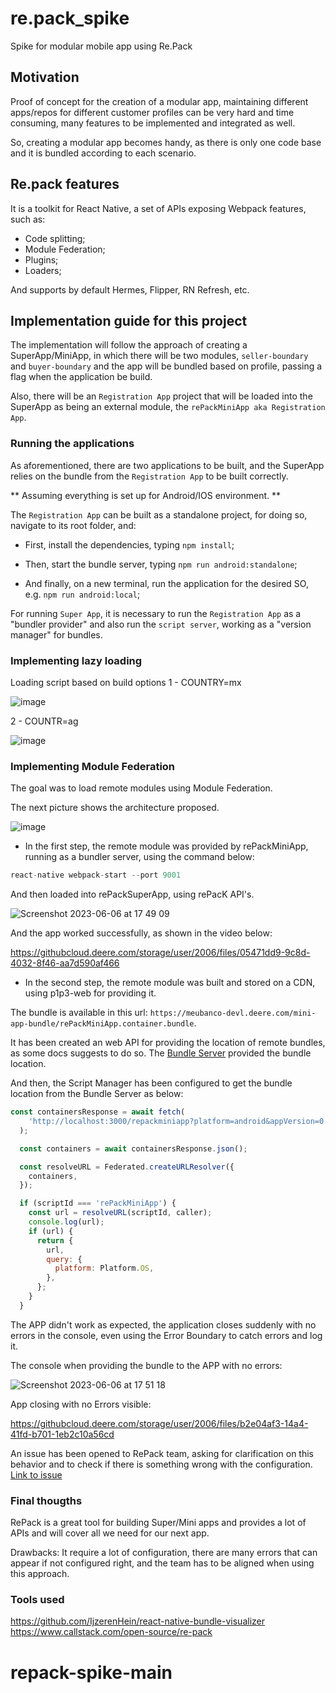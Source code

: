 # re.pack_spike
Spike for modular mobile app using Re.Pack

## Motivation
Proof of concept for the creation of a modular app, maintaining different apps/repos for different customer profiles can be very hard and time consuming, many features to be implemented and integrated as well.

So, creating a modular app becomes handy, as there is only one code base and it is bundled according to each scenario.

## Re.pack features
It is a toolkit for React Native, a set of APIs exposing Webpack features, such as:
- Code splitting;
- Module Federation;
- Plugins;
- Loaders;

And supports by default Hermes, Flipper, RN Refresh, etc.

## Implementation guide for this project

The implementation will follow the approach of creating a SuperApp/MiniApp, in which there will be two modules, `seller-boundary` and `buyer-boundary` and the app will be bundled based on profile, passing a flag when the application be build.

Also, there will be an `Registration App` project that will be loaded into the SuperApp as being an external module, the `rePackMiniApp aka Registration App`.

### Running the applications
As aforementioned, there are two applications to be built, and the SuperApp relies on the bundle from the `Registration App`
to be built correctly.

** Assuming everything is set up for Android/IOS environment. **

The `Registration App` can be built as a standalone project, for doing so, navigate to its root folder, and:

- First, install the dependencies, typing `npm install`;

- Then, start the bundle server, typing `npm run android:standalone`;

- And finally, on a new terminal, run the application for the desired SO, e.g. `npm run android:local`;

For running `Super App`, it is necessary to run the `Registration App` as a "bundler provider" and also run the `script server`,
working as a "version manager" for bundles.

### Implementing lazy loading
Loading script based on build options
1 - COUNTRY=mx

![image](https://githubcloud.deere.com/storage/user/2006/files/e05fc9fb-2517-4d2a-b29c-7bfd694ddf4e)

2 - COUNTR=ag

![image](https://githubcloud.deere.com/storage/user/2006/files/36204bab-6df8-4ca2-9a3d-8de28395e88e)

### Implementing Module Federation
The goal was to load remote modules using Module Federation.

The next picture shows the architecture proposed.

![image](https://githubcloud.deere.com/storage/user/2006/files/c14fe70b-6b9f-4942-b457-1c83eecada72)


- In the first step, the remote module was provided by rePackMiniApp, running as a bundler server, using the command below:

````Javascript
react-native webpack-start --port 9001
````

And then loaded into rePackSuperApp, using rePacK API's.

![Screenshot 2023-06-06 at 17 49 09](https://githubcloud.deere.com/storage/user/2006/files/c63083ae-151e-4365-863e-b9dda70ebb1c)


And the app worked successfully, as shown in the video below:

https://githubcloud.deere.com/storage/user/2006/files/05471dd9-9c8d-4032-8f46-aa7d590af466


- In the second step, the remote module was built and stored on a CDN, using p1p3-web for providing it.

The bundle is available in this url: `https://meubanco-devl.deere.com/mini-app-bundle/rePackMiniApp.container.bundle`.

It has been created an web API for providing the location of remote bundles, as some docs suggests to do so. The [Bundle Server](https://githubcloud.deere.com/PRP2DK7/bundle-server) provided the bundle location.

And then, the Script Manager has been configured to get the bundle location from the Bundle Server as below:

````Javascript
const containersResponse = await fetch(
    'http://localhost:3000/repackminiapp?platform=android&appVersion=0.0.1',
  );

  const containers = await containersResponse.json();

  const resolveURL = Federated.createURLResolver({
    containers,
  });

  if (scriptId === 'rePackMiniApp') {
    const url = resolveURL(scriptId, caller);
    console.log(url);
    if (url) {
      return {
        url,
        query: {
          platform: Platform.OS,
        },
      };
    }
  }
````

The APP didn't work as expected, the application closes suddenly with no errors in the console, even using the Error Boundary to catch errors and log it.

The console when providing the bundle to the APP with no errors:

![Screenshot 2023-06-06 at 17 51 18](https://githubcloud.deere.com/storage/user/2006/files/e5739e58-1a9c-486b-9d78-a3a297e8910d)

App closing with no Errors visible:

https://githubcloud.deere.com/storage/user/2006/files/b2e04af3-14a4-41fd-b701-1eb2c10a56cd


An issue has been opened to RePack team, asking for clarification on this behavior and to check if there is something wrong with the configuration.
[Link to issue](https://github.com/callstack/repack/issues/375)

### Final thougths
RePack is a great tool for building Super/Mini apps and provides a lot of APIs and will cover all we need for our next app.

Drawbacks:
It require a lot of configuration, there are many errors that can appear if not configured right, and the team has to be aligned when using this approach.

### Tools used
https://github.com/IjzerenHein/react-native-bundle-visualizer
https://www.callstack.com/open-source/re-pack
# repack-spike-main
